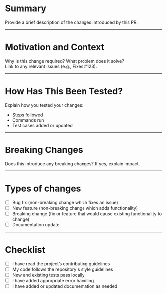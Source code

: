 # Summary
Provide a brief description of the changes introduced by this PR.

---

# Motivation and Context
Why is this change required? What problem does it solve?  
Link to any relevant issues (e.g., Fixes #123).

---

# How Has This Been Tested?
Explain how you tested your changes:  
- Steps followed  
- Commands run  
- Test cases added or updated  

---

# Breaking Changes
Does this introduce any breaking changes? If yes, explain impact.  

---

# Types of changes
- [ ] Bug fix (non-breaking change which fixes an issue)  
- [ ] New feature (non-breaking change which adds functionality)  
- [ ] Breaking change (fix or feature that would cause existing functionality to change)  
- [ ] Documentation update  

---

# Checklist
- [ ] I have read the project’s contributing guidelines  
- [ ] My code follows the repository's style guidelines  
- [ ] New and existing tests pass locally  
- [ ] I have added appropriate error handling  
- [ ] I have added or updated documentation as needed  
